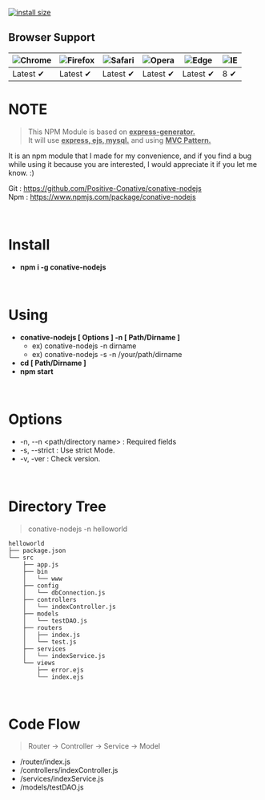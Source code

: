 [![install size](https://packagephobia.com/badge?p=conative-nodejs)](https://packagephobia.com/result?p=conative-nodejs)

## Browser Support

![Chrome](https://raw.github.com/alrra/browser-logos/master/src/chrome/chrome_48x48.png) | ![Firefox](https://raw.github.com/alrra/browser-logos/master/src/firefox/firefox_48x48.png) | ![Safari](https://raw.github.com/alrra/browser-logos/master/src/safari/safari_48x48.png) | ![Opera](https://raw.github.com/alrra/browser-logos/master/src/opera/opera_48x48.png) | ![Edge](https://raw.github.com/alrra/browser-logos/master/src/edge/edge_48x48.png) | ![IE](https://raw.github.com/alrra/browser-logos/master/src/archive/internet-explorer_9-11/internet-explorer_9-11_48x48.png) |
--- | --- | --- | --- | --- | --- |
Latest ✔ | Latest ✔ | Latest ✔ | Latest ✔ | Latest ✔ | 8 ✔ |


# NOTE
> This NPM Module is based on <u><b>express-generator.</b></u><br>
> It will use <u><b>express, ejs, mysql.</b></u> and using <u><b>MVC Pattern.</b></u>

It is an npm module that I made for my convenience, and if you find a bug while using it because you are interested, I would appreciate it if you let me know. :)

Git : https://github.com/Positive-Conative/conative-nodejs 
<br>
Npm : https://www.npmjs.com/package/conative-nodejs

<br>

# Install
* <b>npm i -g conative-nodejs</b><br>

<br>

# Using
* <b>conative-nodejs [ Options ] -n [ Path/Dirname ]</b><br>
    * ex) conative-nodejs -n dirname<br>
    * ex) conative-nodejs -s -n /your/path/dirname<br>
* <b>cd [ Path/Dirname ]</b><br>
* <b>npm start</b><br>

<br>

# Options
* -n, --n &lt;path/directory name&gt; : Required fields
* -s, --strict : Use strict Mode.
* -v, -ver : Check version.

<br>

# Directory Tree
> conative-nodejs -n helloworld
```
helloworld
├── package.json
└── src
    ├── app.js
    ├── bin
    │   └── www
    ├── config
    │   └── dbConnection.js
    ├── controllers
    │   └── indexController.js
    ├── models
    │   └── testDAO.js
    ├── routers
    │   ├── index.js
    │   └── test.js
    ├── services
    │   └── indexService.js
    └── views
        ├── error.ejs
        └── index.ejs
```
<br>

# Code Flow
> Router → Controller → Service → Model

* /router/index.js
* /controllers/indexController.js
* /services/indexService.js
* /models/testDAO.js